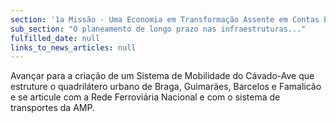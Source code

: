 ```yaml
---
section: '1a Missão - Uma Economia em Transformação Assente em Contas Equilibradas'
sub_section: "O planeamento de longo prazo nas infraestruturas..."
fulfilled_date: null
links_to_news_articles: null
---
```


Avançar para a criação de um Sistema de Mobilidade do Cávado-Ave que estruture o quadrilátero urbano de Braga, Guimarães, Barcelos e Famalicão e se articule com a Rede Ferroviária Nacional e com o sistema de transportes da AMP.